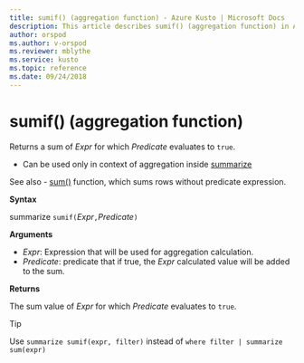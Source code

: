 ```yaml
---
title: sumif() (aggregation function) - Azure Kusto | Microsoft Docs
description: This article describes sumif() (aggregation function) in Azure Kusto.
author: orspod
ms.author: v-orspod
ms.reviewer: mblythe
ms.service: kusto
ms.topic: reference
ms.date: 09/24/2018
---
```

# sumif() (aggregation function)

Returns a sum of *Expr* for which *Predicate* evaluates to `true`.

* Can be used only in context of aggregation inside [summarize](summarizeoperator.md)

See also - [sum()](sum-aggfunction.md) function, which sums rows without predicate expression.

**Syntax**

summarize `sumif(`*Expr*`,`*Predicate*`)`

**Arguments**

* *Expr*: Expression that will be used for aggregation calculation. 
* *Predicate*: predicate that if true, the *Expr* calculated value will be added to the sum. 

**Returns**

The sum value of *Expr* for which *Predicate* evaluates to `true`.

> [!TIP]
> Use `summarize sumif(expr, filter)` instead of `where filter | summarize sum(expr)`